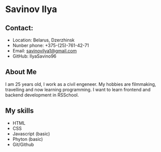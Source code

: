 # Savinov Ilya
## Contact:
* Location: Belarus, Dzerzhinsk
* Nunber phone: +375-(25)-761-42-71
* Email: savinovilya1@gmail.com
* GitHub: IlyaSavino96
## About Me
I am 25 years old, I work as a civil engeneer. My hobbies are filmmaking, travelling and now learning programming. I want to learn frontend and backend development in RSSchool. 
## My skills
* HTML
* CSS
* Javascript (basic)
* Phyton (basic)
* Git/Github
